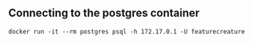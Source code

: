 ## Connecting to the postgres container

```
docker run -it --rm postgres psql -h 172.17.0.1 -U featurecreature
```
